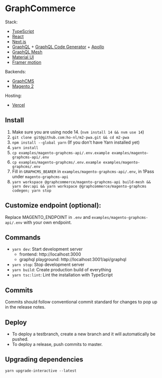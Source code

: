 # GraphCommerce

Stack:

- [TypeScript](https://www.typescriptlang.org/)
- [React](https://reactjs.org/)
- [Next.js](https://nextjs.org/)
- [GraphQL](https://graphql.org/) +
  [GraphQL Code Generator](https://graphql-code-generator.com/) +
  [Apollo](https://www.apollographql.com/docs/react/)
- [GraphQL Mesh](https://graphql-mesh.com/)
- [Material UI](https://material-ui.com/)
- [Framer motion](https://www.framer.com/motion/)

Backends:

- [GraphCMS](https://graphcms.com/)
- [Magento 2](https://github.com/magento/magento2)

Hosting:

- [Vercel](https://vercel.com/reachdigital)

## Install

1. Make sure you are using node 14. (`nvm install 14 && nvm use 14`)
2. `git clone git@github.com:ho-nl/m2-pwa.git && cd m2-pwa`
3. `npm install --global yarn` (If you don't have Yarn installed yet)
4. `yarn install`
5. `cp examples/magento-graphcms-api/.env.example examples/magento-graphcms-api/.env`
6. `cp examples/magento-graphcms/.env.example examples/magento-graphcms/.env`
7. Fill in `GRAPHCMS_BEARER` in `examples/magento-graphcms-api/.env`, in 1Pass
   under `magento-graphcms-api`
8. `yarn workspace @graphcommerce/magento-graphcms-api build-mesh && yarn dev:api && yarn workspace @graphcommerce/magento-graphcms codegen; yarn stop`

## Customize endpoint (optional):

Replace MAGENTO_ENDPOINT in `.env` and `examples/magento-graphcms-api/.env` with
your own endpoint.

## Commands

- `yarn dev`: Start development server
  - frontend: http://localhost:3000
  - graphql playground: http://localhost:3001/api/graphql
- `yarn stop`: Stop development server
- `yarn build`: Create production build of everything
- `yarn tsc:lint`: Lint the installation with TypeScript

## Commits

Commits should follow conventional commit standard for changes to pop up in the
release notes.

## Deploy

- To deploy a testbranch, create a new branch and it will automatically be
  pushed.
- To deploy a release, push commits to master.

## Upgrading dependencies

`yarn upgrade-interactive --latest`
